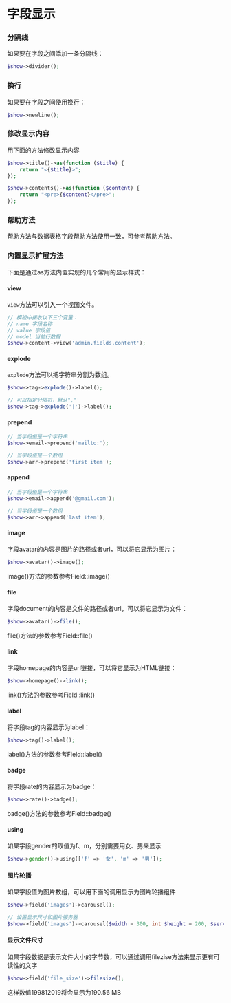 # 字段显示

### 分隔线
如果要在字段之间添加一条分隔线：

```php
$show->divider();
```

### 换行
如果要在字段之间使用换行：

```php
$show->newline();
```

### 修改显示内容
用下面的方法修改显示内容

```php
$show->title()->as(function ($title) {
    return "<{$title}>";
});

$show->contents()->as(function ($content) {
    return "<pre>{$content}</pre>";
});
```

### 帮助方法
帮助方法与数据表格字段帮助方法使用一致，可参考[帮助方法](model-grid-column.md#help)。


### 内置显示扩展方法
下面是通过as方法内置实现的几个常用的显示样式：

#### view
`view`方法可以引入一个视图文件。
```php
// 模板中接收以下三个变量：
// name 字段名称
// value 字段值
// model 当前行数据
$show->content->view('admin.fields.content');
```

#### explode
`explode`方法可以把字符串分割为数组。
```php
$show->tag->explode()->label();

// 可以指定分隔符，默认","
$show->tag->explode('|')->label();
```

#### prepend
```php
// 当字段值是一个字符串
$show->email->prepend('mailto:');

// 当字段值是一个数组
$show->arr->prepend('first item');
```

#### append
```php
// 当字段值是一个字符串
$show->email->append('@gmail.com');

// 当字段值是一个数组
$show->arr->append('last item');
```

#### image
字段avatar的内容是图片的路径或者url，可以将它显示为图片：

```php
$show->avatar()->image();
```
image()方法的参数参考Field::image()

#### file
字段document的内容是文件的路径或者url，可以将它显示为文件：

```php
$show->avatar()->file();
```
file()方法的参数参考Field::file()

#### link
字段homepage的内容是url链接，可以将它显示为HTML链接：

```php
$show->homepage()->link();
```
link()方法的参数参考Field::link()

#### label
将字段tag的内容显示为label：

```php
$show->tag()->label();
```
label()方法的参数参考Field::label()

#### badge
将字段rate的内容显示为badge：

```php
$show->rate()->badge();
```
badge()方法的参数参考Field::badge()

#### using
如果字段gender的取值为f、m，分别需要用女、男来显示

```php
$show->gender()->using(['f' => '女', 'm' => '男']);
```

#### 图片轮播
如果字段值为图片数组，可以用下面的调用显示为图片轮播组件

```php
$show->field('images')->carousel();

// 设置显示尺寸和图片服务器
$show->field('images')->carousel($width = 300, int $height = 200, $server);
```

#### 显示文件尺寸
如果字段数据是表示文件大小的字节数，可以通过调用filezise方法来显示更有可读性的文字

```php
$show->field('file_size')->filesize();
```
这样数值199812019将会显示为190.56 MB
